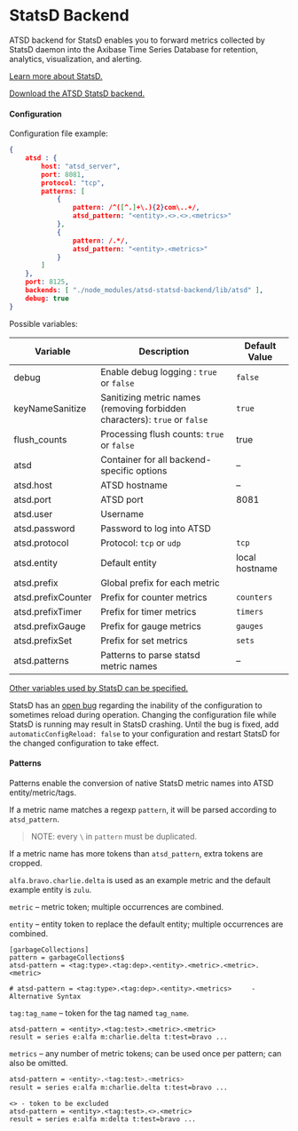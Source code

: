 # StatsD Backend

ATSD backend for StatsD enables you to forward metrics collected by StatsD daemon into the Axibase Time Series Database for retention, analytics, visualization, and alerting.

[Learn more about StatsD.](README.md)

[Download the ATSD StatsD backend.](https://github.com/axibase/atsd-statsd-backend)

#### Configuration

Configuration file example:

```json
{
    atsd : {
        host: "atsd_server",
        port: 8081,
        protocol: "tcp",
        patterns: [
            {
                pattern: /^([^.]+\.){2}com\..+/,
                atsd_pattern: "<entity>.<>.<>.<metrics>"
            },
            {
                pattern: /.*/,
                atsd_pattern: "<entity>.<metrics>"
            }
        ]
    },
    port: 8125,
    backends: [ "./node_modules/atsd-statsd-backend/lib/atsd" ],
    debug: true
}
```
Possible variables:

| Variable | Description | Default Value |
| --- | --- | --- |
|  debug  |  Enable debug logging : `true` or `false`  |  `false`  |
|  keyNameSanitize  |  Sanitizing metric names (removing forbidden characters): `true` or `false`  |  `true`  |
|  flush_counts  |  Processing flush counts: `true` or `false`  |  true  |
|  atsd  |  Container for all backend-specific options  |  –  |
|  atsd.host  |  ATSD hostname  |  –  |
|  atsd.port  |  ATSD port  |  8081  |
|  atsd.user  |  Username  |    |
|  atsd.password  |  Password to log into ATSD  |    |
|  atsd.protocol  |  Protocol: `tcp` or `udp`  |  `tcp`  |
|  atsd.entity  |  Default entity  |  local hostname  |
|  atsd.prefix  |  Global prefix for each metric  |    | 
|  atsd.prefixCounter  |  Prefix for counter metrics  |  `counters`  |
|  atsd.prefixTimer  |  Prefix for timer metrics  |  `timers`  |
|  atsd.prefixGauge  |  Prefix for gauge metrics  |  `gauges`  |
|  atsd.prefixSet  |  Prefix for set metrics  |  `sets`  |
|  atsd.patterns  |  Patterns to parse statsd metric names  |  –  |


[Other variables used by StatsD can be specified.](http://github.com/etsy/statsd/blob/master/exampleConfig.js)

StatsD has an [open bug](https://github.com/etsy/statsd/issues/462) regarding the inability of the configuration to sometimes reload during operation. Changing the configuration file while StatsD is running may result in StatsD crashing. Until the bug is fixed, add `automaticConfigReload: false` to your configuration and restart StatsD for the changed configuration to take effect.

#### Patterns

Patterns enable the conversion of native StatsD metric names into ATSD entity/metric/tags.

If a metric name matches a regexp `pattern`, it will be parsed according to `atsd_pattern`.

> NOTE: every `\` in `pattern` must be duplicated.

If a metric name has more tokens than `atsd_pattern`, extra tokens are cropped.

`alfa.bravo.charlie.delta` is used as an example metric and the default example entity is `zulu`.

`metric` – metric token; multiple occurrences are combined.


`entity` – entity token to replace the default entity; multiple occurrences are combined.

```
[garbageCollections]
pattern = garbageCollections$
atsd-pattern = <tag:type>.<tag:dep>.<entity>.<metric>.<metric>.<metric>

# atsd-pattern = <tag:type>.<tag:dep>.<entity>.<metrics>     -Alternative Syntax
```

`tag:tag_name` – token for the tag named `tag_name`.

```
atsd-pattern = <entity>.<tag:test>.<metric>.<metric>
result = series e:alfa m:charlie.delta t:test=bravo ...
```

`metrics` – any number of metric tokens; can be used once per pattern; can also be omitted.

```sh
atsd-pattern = <entity>.<tag:test>.<metrics>
result = series e:alfa m:charlie.delta t:test=bravo ...
```

```
<> - token to be excluded
atsd-pattern = <entity>.<tag:test>.<>.<metric>
result = series e:alfa m:delta t:test=bravo ...
```
